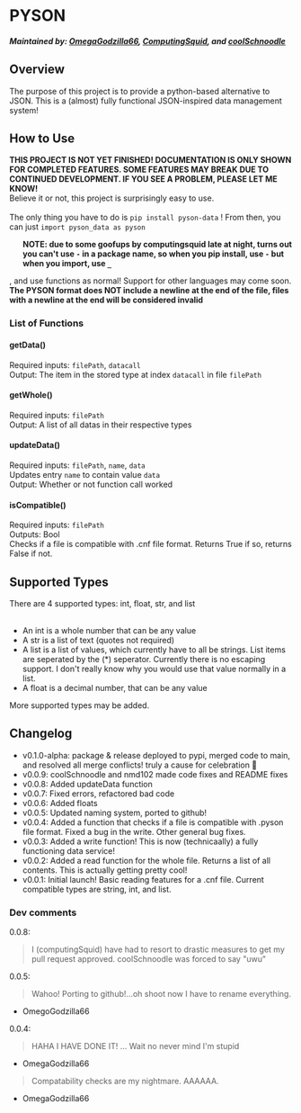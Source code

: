 # PYSON #
##### Maintained by: [OmegaGodzilla66](https://github.com/OmegaGodzilla66), [ComputingSquid](https://github.com/ProbablyComputingSquid), and [coolSchnoodle](https://github.com/coolSchnoodle) #####


## Overview ##
The purpose of this project is to provide a python-based alternative to JSON. This is a (almost) fully functional JSON-inspired data management system!

## How to Use ##
**THIS PROJECT IS NOT YET FINISHED! DOCUMENTATION IS ONLY SHOWN FOR COMPLETED FEATURES. SOME FEATURES MAY BREAK DUE TO CONTINUED DEVELOPMENT. IF YOU SEE A PROBLEM, PLEASE LET ME KNOW!**
<br>Believe it or not, this project is surprisingly easy to use.<br><br> The only thing you have to do is `pip install pyson-data` ! From then, you can just `import pyson_data as pyson` <ul>**NOTE: due to some goofups by computingsquid late at night, turns out you can't use `-` in a package name, so when you pip install, use `-` but when you import, use `_`**</ul>, and use functions as normal! Support for other languages may come soon.<br>
**The PYSON format does NOT include a newline at the end of the file, files with a newline at the end will be considered invalid**
### List of Functions ###

#### getData() ####
Required inputs: `filePath`, `datacall`<br>
Output: The item in the stored type at index `datacall` in file `filePath`<br>

#### getWhole() ####
Required inputs: `filePath`<br>
Output: A list of all datas in their respective types<br>

#### updateData() ####
Required inputs: `filePath`, `name`, `data`<br>
Updates entry `name` to contain value `data`<br>
Output: Whether or not function call worked<br>

#### isCompatible() ####
Required inputs: `filePath`<br>
Outputs: Bool<br>
Checks if a file is compatible with .cnf file format. Returns True if so, returns False if not. <br>

## Supported Types ##
There are 4 supported types: int, float, str, and list
<br><br>
- An int is a whole number that can be any value<br>
- A str is a list of text (quotes not required)<br>
- A list is a list of values, which currently have to all be strings. List items are seperated by the (*) seperator. Currently there is no escaping support. I don't really know why you would use that value normally in a list. <br> 
- A float is a decimal number, that can be any value<br>

More supported types may be added. 

## Changelog ##
- v0.1.0-alpha: package & release deployed to pypi, merged code to main, and resolved all merge conflicts! truly a cause for celebration 🎉
- v0.0.9: coolSchnoodle and nmd102 made code fixes and README fixes
- v0.0.8: Added updateData function
- v0.0.7: Fixed errors, refactored bad code
- v0.0.6: Added floats
- v0.0.5: Updated naming system, ported to github!
- v0.0.4: Added a function that checks if a file is compatible with .pyson file format. Fixed a bug in the write. Other general bug fixes. 
- v0.0.3: Added a write function! This is now (technicaally) a fully functioning data service!
- v0.0.2: Added a read function for the whole file. Returns a list of all contents. This is actually getting pretty cool!
- v0.0.1: Initial launch! Basic reading features for a .cnf file. Current compatible types are string, int, and list.

### Dev comments ###
0.0.8:<br>
> I (computingSquid) have had to resort to drastic measures to get my pull request approved. coolSchnoodle was forced to say "uwu"

0.0.5: <br>
> Wahoo! Porting to github!...oh shoot now I have to rename everything.

- OmegoGodzilla66

0.0.4: <br>
> HAHA I HAVE DONE IT! ... Wait no never mind I'm stupid

- OmegaGodzilla66
> Compatability checks are my nightmare. AAAAAA.

- OmegaGodzilla66
